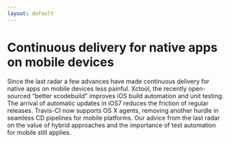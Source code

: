```yaml
---
layout: default
---
```

# Continuous delivery for native apps on mobile devices

Since the last radar a few advances have made continuous delivery for native apps on mobile devices less painful. Xctool, the recently open-sourced “better xcodebuild” improves iOS build automation and unit testing. The arrival of automatic updates in iOS7 reduces the friction of regular releases. Travis-CI now supports OS X agents, removing another hurdle in seamless CD pipelines for mobile platforms. Our advice from the last radar on the value of hybrid approaches and the importance of test automation for mobile still applies.
